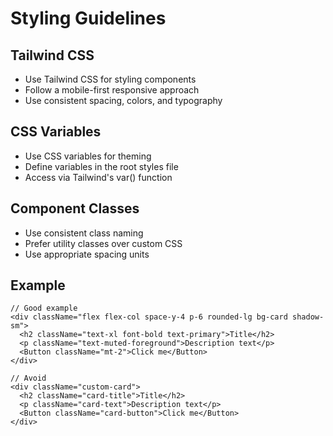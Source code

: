 # Styling Guidelines

## Tailwind CSS

- Use Tailwind CSS for styling components
- Follow a mobile-first responsive approach
- Use consistent spacing, colors, and typography

## CSS Variables

- Use CSS variables for theming
- Define variables in the root styles file
- Access via Tailwind's var() function

## Component Classes

- Use consistent class naming
- Prefer utility classes over custom CSS
- Use appropriate spacing units

## Example

```tsx
// Good example
<div className="flex flex-col space-y-4 p-6 rounded-lg bg-card shadow-sm">
  <h2 className="text-xl font-bold text-primary">Title</h2>
  <p className="text-muted-foreground">Description text</p>
  <Button className="mt-2">Click me</Button>
</div>

// Avoid
<div className="custom-card">
  <h2 className="card-title">Title</h2>
  <p className="card-text">Description text</p>
  <Button className="card-button">Click me</Button>
</div>
```
